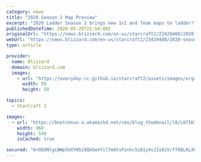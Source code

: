 ```yaml
---
category: news
title: "2020 Season 2 Map Preview"
excerpt: "2020 Ladder Season 2 brings new 1v1 and Team maps to ladder!"
publishedDateTime: 2020-05-26T22:54:00Z
originalUrl: "https://news.blizzard.com/en-us/starcraft2/23429408/2020-season-2-map-preview"
webUrl: "https://news.blizzard.com/en-us/starcraft2/23429408/2020-season-2-map-preview"
type: article

provider:
  name: Blizzard
  domain: blizzard.com
  images:
    - url: "https://everyday-cc.github.io/starcraft2/assets/images/organizations/blizzard.com-50x50.jpg"
      width: 50
      height: 50

topics:
  - StarCraft 2

images:
  - url: "https://bnetcmsus-a.akamaihd.net/cms/blog_thumbnail/l8/L87IHIGH13D61590184406903.jpg"
    width: 960
    height: 540
    isCached: true

secured: "6+OEONlgLWWp5UXYWSz9QkGwVYil7mOtsPznhc5i01y4sJ1s8iV/ff0QLKLX612eoBRn1JV246QI1QVqWRQSupYUfh+gW1BUln1JCTSpJN9eNV5xIN6WynKcEKNHByDi3FdjYE/xNinnqDsyWd0pD6UlDVXoMR00EkbLP453ifUzScaMGRkEBLG+kLl0ZqsF04kv5+2yXV2ROJu4sD5Aob3xcPpRwSzWX8XR88rUCIodGbGU0HEa43EW6ystB3U/gqlVNxSPr251NREIKLR/8Tnm4TgaObnUvQ267Xuk2vxSaqHEYbCQqwR8NV3Wqqc9oKYzzKgBVAfsRNxWpXfaDUBO2hbHrEwfbRNwbfTCglQ=;3bwTAEsHtoohEoqCxd3yNw=="
---
```


